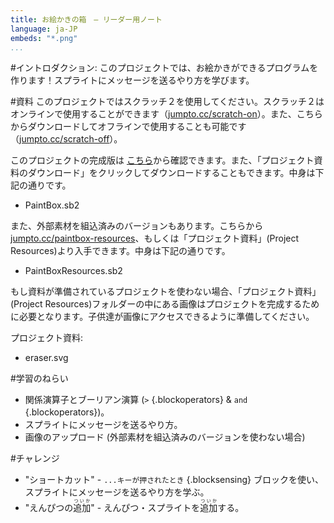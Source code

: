 ```yaml
---
title: お絵かきの箱　— リーダー用ノート
language: ja-JP
embeds: "*.png"
...
```


#イントロダクション:
このプロジェクトでは、お絵かきができるプログラムを作ります！スプライトにメッセージを送るやり方を学びます。

#資料
このプロジェクトではスクラッチ２を使用してください。スクラッチ２はオンラインで使用することができます（[jumpto.cc/scratch-on](http://jumpto.cc/scratch-on)）。また、こちらからダウンロードしてオフラインで使用することも可能です（[jumpto.cc/scratch-off](http://jumpto.cc/scratch-off)）。

このプロジェクトの完成版は <a href="http://scratch.mit.edu/projects/63473366/#editor">こちら</a>から確認できます。また、「プロジェクト資料のダウンロード」をクリックしてダウンロードすることもできます。中身は下記の通りです。

+ PaintBox.sb2

また、外部素材を組込済みのバージョンもあります。こちらから [jumpto.cc/paintbox-resources](http://jumpto.cc/paintbox-resources)、もしくは「プロジェクト資料」(Project Resources)より入手できます。中身は下記の通りです。

+ PaintBoxResources.sb2 

もし資料が準備されているプロジェクトを使わない場合、「プロジェクト資料」(Project Resources)フォルダーの中にある画像はプロジェクトを完成するために必要となります。子供達が画像にアクセスできるように準備してください。

プロジェクト資料:
+ eraser.svg

#学習のねらい
+ 関係演算子とブーリアン演算 (`>` {.blockoperators} & `and` {.blockoperators})。
+ スプライトにメッセージを送るやり方。
+ 画像のアップロード (外部素材を組込済みのバージョンを使わない場合)

#チャレンジ
+ "ショートカット" - `...キーが押されたとき` {.blocksensing} ブロックを使い、スプライトにメッセージを送るやり方を学ぶ。
+ "えんぴつの<ruby>追加<rp>（</rp><rt>ついか</rt><rp>）</rp></ruby>" - えんぴつ・スプライトを<ruby>追加<rp>（</rp><rt>ついか</rt><rp>）</rp></ruby>する。